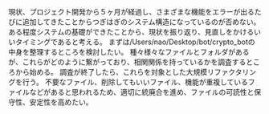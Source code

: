 現状、プロジェクト開発から５ヶ月が経過し、さまざまな機能をエラーが出るたびに追加してきたことからつぎはぎのシステム構造になっているのが否めない。
ある程度システムの基礎ができたことから、現状を振り返り、見直しをかけるいいタイミングであると考える。
まずは/Users/nao/Desktop/bot/crypto_botの中身を整理するところを検討したい。
種々様々なファイルとフォルダがあるが、これらがどのように繋がっており、相関関係を持っているかを調査するところから始める。
調査が終了したら、これらを対象とした大規模リファクタリングを行う。
不要なファイル、削除してもいいファイル、機能が重複しているファイルなどがあると思われるため、適切に統廃合を進め、ファイルの可読性と保守性、安定性を高めたい。
